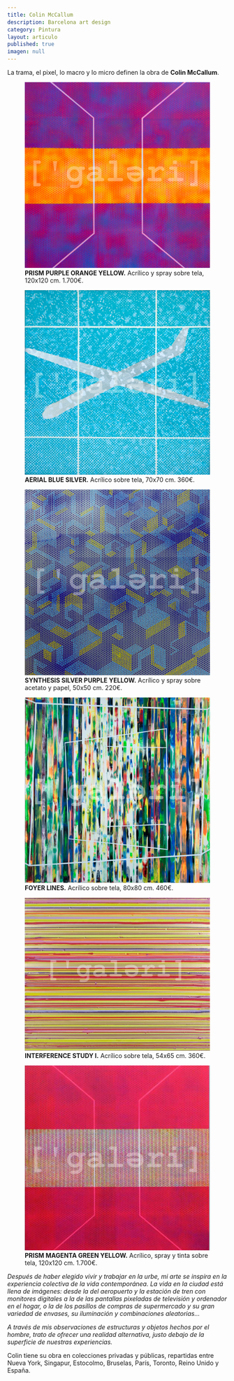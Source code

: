 ```yaml
---
title: Colin McCallum
description: Barcelona art design 
category: Pintura
layout: articulo
published: true
imagen: null
---
```

La trama, el pixel, lo macro y lo micro definen la obra de **Colin McCallum**. 

<div class="figure-group">
<figure>
	<a href="/images/McCALLUM/P1040898.jpg"><img src="/images/McCALLUM/P1040898.jpg" alt="Colin McCallum Prism Purple Orange Yellow"></a>
	<figcaption><b>PRISM PURPLE ORANGE YELLOW.</b>
Acrílico y spray sobre tela, 120x120 cm. 1.700€.</figcaption>
</figure>

<figure>
	<a href="/images/McCALLUM/S.jpg"><img src="/images/McCALLUM/S.jpg" alt="Colin McCallum Aerial Blue Silver"></a>
<figcaption><b>AERIAL BLUE SILVER.</b> 
Acrílico sobre tela, 70x70 cm. 360€.</figcaption>	
</figure>

<figure>
	<a href="/images/McCALLUM/P1050544.jpg"><img src="/images/McCALLUM/P1050544.jpg" alt="Colin McCallum Synthesis Silver Purple Yellow"></a>
<figcaption><b>SYNTHESIS SILVER PURPLE YELLOW.</b> 
Acrílico y spray sobre acetato y papel, 50x50 cm. 220€.</figcaption>
</figure>

<figure>
	<a href="/images/McCALLUM/FOYER.jpg"><img src="/images/McCALLUM/FOYER.jpg" alt="Colin McCallum Foyer lines "></a>
	<figcaption><b>FOYER LINES.</b>
Acrílico sobre tela, 80x80 cm. 460€.</figcaption>
</figure>

<figure>
	<a href="/images/McCALLUM/interferency.jpg"><img src="/images/McCALLUM/interferency.jpg" alt="Colin McCallum Interference Study I"></a>
<figcaption><b>INTERFERENCE STUDY I.</b> 
Acrílico sobre tela, 54x65 cm. 360€.</figcaption>	
</figure>

<figure>
	<a href="/images/McCALLUM/Prism.jpg"><img src="/images/McCALLUM/Prism.jpg" alt="Colin McCallum Prism Magenta Green Yellow"></a>
<figcaption><b>PRISM MAGENTA GREEN YELLOW.</b> 
Acrílico, spray y tinta sobre tela, 120x120 cm. 1.700€.</figcaption>
</figure>
</div>

_Después de haber elegido vivir y trabajar en la urbe, mi arte se inspira en la experiencia colectiva de la vida contemporánea. La vida en la ciudad está llena de imágenes: desde la del aeropuerto y la estación de tren con monitores digitales a la de las pantallas pixeladas de televisión y ordenador en el hogar, o la de los pasillos de compras de supermercado y su gran variedad de envases, su iluminación y combinaciones aleatorias…_

_A través de mis observaciones de estructuras y objetos hechos por el hombre, trato de ofrecer una realidad alternativa, justo debajo de la superficie de nuestras experiencias._

Colin tiene su obra en colecciones privadas y públicas, repartidas entre Nueva York, Singapur, Estocolmo, Bruselas, París, Toronto, Reino Unido y España.
